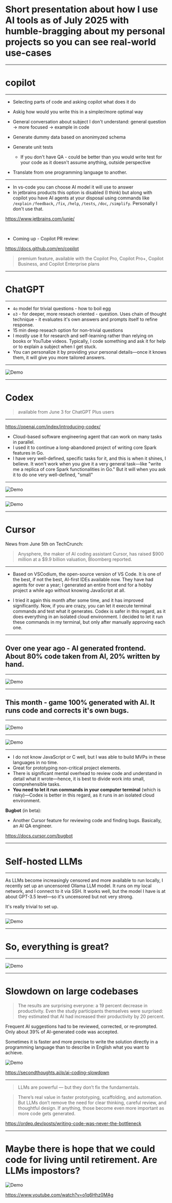 # Short presentation about how I use AI tools as of July 2025 with humble-bragging about my personal projects so you can see real-world use-cases

---

# copilot 

---

- Selecting parts of code and asking copilot what does it do

- Askig how would you write this in a simpler/more optimal way

- General conversation about subject I don't understand:
general question -> more focused -> example in code

- Generate dummy data based on anonimyzed schema

- Generate unit tests
    - If you don't have QA - could be better than you would write test for your code as it doesn't assume anything, outside perspective

- Translate from one programming language to another.

---

- In vs-code you can choose AI model it will use to answer
- In jetbrains products this option is disabled (I think) but along with copilot you have AI agents at your disposal using commands like `/explain` `/feedback`, `/fix`, `/help`, `/tests`, `/doc`, `/simplify`. Personally I don't use that.

https://www.jetbrains.com/junie/

<br>

- Coming up - Copilot PR review:

https://docs.github.com/en/copilot

> premium feature, available with the Copilot Pro, Copilot Pro+, Copilot Business, and Copilot Enterprise plans

---

# ChatGPT

---

- `4o` model for trivial questions - how to boil egg
- `o3` - for deeper, more reseach oriented - question. Uses chain of thought technique - it evaluates it's own answers and prompts itself to refine response.
- 15 min deep reseach option for non-trivial questions 
- I mostly use it for research and self-learning rather than relying on books or YouTube videos. Typically, I code something and ask it for help or to explain a subject when I get stuck.
- You can personalize it by providing your personal details—once it knows them, it will give you more tailored answers.

---

![Demo](./gpt_customize.png)

---

# Codex 
> available from June 3 for ChatGPT Plus users

---

https://openai.com/index/introducing-codex/

- Cloud-based software engineering agent that can work on many tasks in parallel.
- I used it to continue a long-abandoned project of writing core Spark features in Go.
- I have very well-defined, specific tasks for it, and this is when it shines, I believe. It won't work when you give it a very general task—like "write me a replica of core Spark functionalities in Go." But it will when you ask it to do one very well-defined, "small"

---

![Demo](./codex_open_ai.png)

---

![Demo](./open_ai_how_they_use_codex.png)

---

# Cursor

News from June 5th on TechCrunch:
> Anysphere, the maker of AI coding assistant Cursor, has raised $900 million at a $9.9 billion valuation, Bloomberg reported.

--- 

- Based on VSCodium, the open-source version of VS Code. It is one of the best, if not the best, AI-first IDEs available now. They have had agents for over a year; I generated an entire front end for a hobby project a while ago without knowing JavaScript at all.

- I tried it again this month after some time, and it has improved significantly. Now, if you are crazy, you can let it execute terminal commands and test what it generates. Codex is safer in this regard, as it does everything in an isolated cloud environment. I decided to let it run these commands in my terminal, but only after manually approving each one.

---

## Over one year ago - AI generated frontend. About 80% code taken from AI, 20% written by hand.

---

![Demo](./trend_migrate.gif)

---

## This month - game 100% generated with AI. It runs code and corrects it's own bugs.

---

![Demo](./raylib_game.gif)

---

![Demo](./cursor.gif)

---

- I do not know JavaScript or C well, but I was able to build MVPs in these languages in no time.
- Great for prototyping non-critical project elements.
- There is significant mental overhead to review code and understand in detail what it wrote—hence, it is best to divide work into small, comprehensible tasks.
- **You need to let it run commands in your computer terminal** (which is risky)—Codex is better in this regard, as it runs in an isolated cloud environment.

**Bugbot** (in beta):
- Another Cursor feature for reviewing code and finding bugs. Basically, an AI QA engineer.

https://docs.cursor.com/bugbot

---

# Self-hosted LLMs

---

As LLMs become increasingly censored and more available to run locally, I recently set up an uncensored Ollama LLM model.
It runs on my local network, and I connect to it via SSH.
It works well, but the model I have is at about GPT-3.5 level—so it's uncensored but not very strong.

It's really trivial to set up.

---

![Demo](./local_llm.gif)

---

# So, everything is great?

---

![Demo](./critical_failure.png)

---

# Slowdown on large codebases

>The results are surprising everyone: a 19 percent decrease in productivity. Even the study participants themselves were surprised: they estimated that AI had increased their productivity by 20 percent.

Frequent AI suggestions had to be reviewed, corrected, or re‑prompted. Only about 39% of AI-generated code was accepted.

Sometimes it is faster and more precise to write the solution directly in a programming language than to describe in English what you want to achieve.

![Demo](./devs_forecast_vs_actual.png)

https://secondthoughts.ai/p/ai-coding-slowdown

---

> LLMs are powerful — but they don’t fix the fundamentals.

> There’s real value in faster prototyping, scaffolding, and automation. But LLMs don’t remove the need for clear thinking, careful review, and thoughtful design. If anything, those become even more important as more code gets generated.

https://ordep.dev/posts/writing-code-was-never-the-bottleneck

---

# Maybe there is hope that we could code for living until retirement. Are LLMs impostors?

![Demo](./ml_street_talk.png)

https://www.youtube.com/watch?v=o1q6Hhz0MAg
